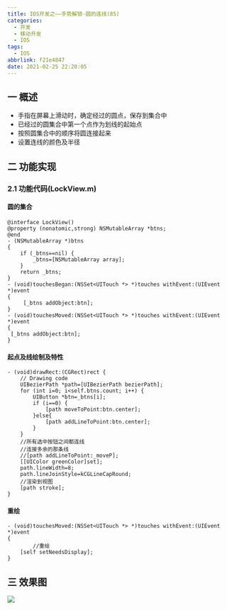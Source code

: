 ```yaml
---
title: IOS开发之——手势解锁-圆的连线(85)
categories:
  - 开发
  - 移动开发
  - IOS
tags:
  - IOS
abbrlink: f21e4847
date: 2021-02-25 22:20:05
---
```

## 一 概述

* 手指在屏幕上滑动时，确定经过的圆点，保存到集合中
* 已经过的圆集合中第一个点作为划线的起始点
* 按照圆集合中的顺序将圆连接起来
* 设置连线的颜色及半径

<!--more-->

## 二 功能实现

### 2.1 功能代码(LockView.m)

#### 圆的集合

```
@interface LockView()
@property (nonatomic,strong) NSMutableArray *btns;
@end
- (NSMutableArray *)btns
{
    if (_btns==nil) {
        _btns=[NSMutableArray array];
    }
    return _btns;
}
- (void)touchesBegan:(NSSet<UITouch *> *)touches withEvent:(UIEvent *)event
{
     [_btns addObject:btn];
}
- (void)touchesMoved:(NSSet<UITouch *> *)touches withEvent:(UIEvent *)event
{
 [_btns addObject:btn];
}
```

#### 起点及线绘制及特性

```
- (void)drawRect:(CGRect)rect {
    // Drawing code
    UIBezierPath *path=[UIBezierPath bezierPath];
    for (int i=0; i<self.btns.count; i++) {
        UIButton *btn=_btns[i];
        if (i==0) {
            [path moveToPoint:btn.center];
        }else{
            [path addLineToPoint:btn.center];
        }  
    }
    //所有选中按钮之间都连线
    //连接多余的那条线
    //[path addLineToPoint:_moveP];
    [[UIColor greenColor]set];
    path.lineWidth=8;
    path.lineJoinStyle=kCGLineCapRound;
    //渲染到视图
    [path stroke];
}
```

#### 重绘

```
- (void)touchesMoved:(NSSet<UITouch *> *)touches withEvent:(UIEvent *)event
{
		//重绘
    [self setNeedsDisplay];
}
```

## 三 效果图

![][1]


[1]:https://cdn.jsdelivr.net/gh/pgzxc/cdn@master/blog-ios/ios-unlock-touch-yuan-line.gif